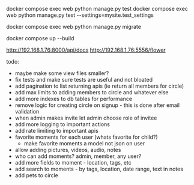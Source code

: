 docker compose exec web python manage.py test
docker compose exec web python manage.py test --settings=mysite.test_settings

docker compose exec web python manage.py migrate

docker compose up --build


http://192.168.1.76:8000/api/docs
http://192.168.1.76:5556/flower

todo:
- maybe make some view files smaller?
- fix tests and make sure tests are useful and not bloated
- add pagination to list returning apis (ie return all members for circle)
- add max limits to adding members to circle and whatever else
- add more indexes to db tables for performance
- remove logic for creating circle on signup - this is done after email validation
- when admin makes invite let admin choose role of invitee
- add more logging to important actions
- add rate limiting to important apis
- favorite moments for each user (whats favorite for child?)
  - make favorite moments a model not json on user
- allow adding pictures, videos, audio, notes
- who can add moments? admin, member, any user?
- add more fields to moment - location, tags, etc
- add search to moments - by tags, location, date range, text in notes
- add pets to circle
